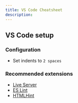 ```yaml
---
title: VS Code Cheatsheet
description: 
---
```


## VS Code setup
### Configuration
- Set indents to `2 spaces`
### Recommended extensions
- [Live Server](https://marketplace.visualstudio.com/items?itemName=ritwickdey.LiveServer)
- [ES Lint](https://marketplace.visualstudio.com/items?itemName=dbaeumer.vscode-eslint)
- [HTMLHint](https://marketplace.visualstudio.com/items?itemName=mkaufman.HTMLHint)